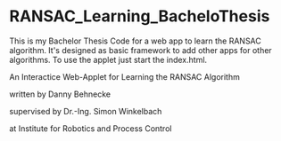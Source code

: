 # RANSAC_Learning_BacheloThesis
This is my Bachelor Thesis Code for a web app to learn the RANSAC algorithm. It's designed as basic framework to add
other apps for other algorithms. To use the applet just start the index.html.

An Interactice Web-Applet for Learning the RANSAC Algorithm

written by Danny Behnecke

supervised by Dr.-Ing. Simon Winkelbach

at Institute for Robotics and Process Control
